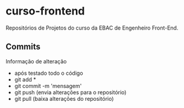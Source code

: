 # curso-frontend

Repositórios de Projetos do curso da EBAC de Engenheiro Front-End.

## Commits

Informação de alteração

-   após testado todo o código
-   git add \*
-   git commit -m 'mensagem'
-   git push (envia alterações para o repositório)
-   git pull (baixa alterações do repositório)

